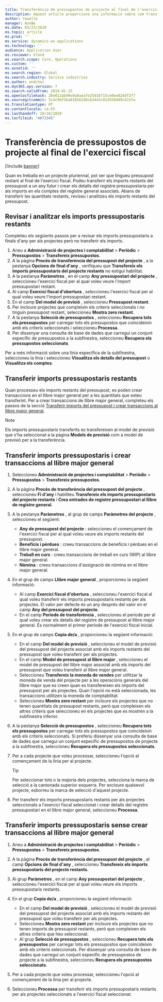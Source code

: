 ```yaml
---
title: Transferència de pressupostos de projecte al final de l'exercici fiscal
description: Aquest article proporciona una informació sobre com transferir les quantitats restants del pressupost a anys futurs i crear detalls del registre pressupostari.
author: Yowelle
manager: AnnBe
ms.date: 03/23/2020
ms.topic: article
ms.prod: ''
ms.service: dynamics-ax-applications
ms.technology: ''
audience: Application User
ms.reviewer: kfend
ms.search.scope: Core, Operations
ms.custom: ''
ms.assetid: ''
ms.search.region: Global
ms.search.industry: Service industries
ms.author: andchoi
ms.dyn365.ops.version: 7
ms.search.validFrom: 2019-01-15
ms.openlocfilehash: 26e013ab99e9a0aeafe25916715ce0ee024df3f7
ms.sourcegitcommit: 5c4c9bf3ba018562d6cb3443c01d550489c415fa
ms.translationtype: HT
ms.contentlocale: ca-ES
ms.lasthandoff: 10/16/2020
ms.locfileid: "4072345"
---
```

# <a name="transfer-project-budgets-at-fiscal-year-end"></a>Transferència de pressupostos de projecte al final de l'exercici fiscal

[!include [banner](../includes/banner.md)]

Quan es treballa en un projecte pluriennal, pot ser que tingueu pressupost restant al final de l'exercici fiscal. Podeu transferir els imports restants del pressupost a un any futur i crear els detalls del registre pressupostaria per als imports en els comptes del registre general associats. Abans de transferir les quantitats restants, reviseu i analitzeu els imports restants del pressupost.

## <a name="review-and-analyze-remaining-budget-amounts"></a>Revisar i analitzar els imports pressupostaris restants

Completeu els següents passos per a revisar els imports pressupostaris a finals d'any per als projectes però no transferir els imports.

1. Aneu a **Administració de projectes i comptabilitat** > **Periòdic** > **Pressupostos** > **Transfereix pressupostos**. 
2. A la pàgina **Procés de transferència del pressupost del projecte** , a la pestanya **Opcions de final d'any** , verifiqueu que **Transfereix els imports pressupostaris del projecte restants** no estigui habilitat.
3. A la pestanya **Paràmetres** , en el camp **Any pressupostari del projecte** , seleccioneu l'exercici fiscal per al qual voleu veure l'import pressupostari restant. 
4. Al camp **Exercici fiscal d'obertura** , seleccioneu l'exercici fiscal per al qual voleu veure l'import pressupostari restant. 
5. En el camp **Del model de previsió** , seleccioneu **Pressupost restant**. 
6. Per incloure projectes que compleixin els criteris seleccionats i no tinguin pressupost restant, seleccioneu **Mostra zero restant**.  
7. A la pestanya **Selecció de pressupostos** , seleccioneu **Recupera tots els pressupostos** per carregar tots els pressupostos que coincideixin amb els criteris seleccionats i seleccioneu **Processa**. 
8. Per dissenyar una consulta de base de dades que carregui un conjunt específic de pressupostos a la subfinestra, seleccioneu **Recupera els pressupostos seleccionats**.

Per a més informació sobre una línia específica de la subfinestra, seleccioneu la línia i seleccioneu **Visualitza els detalls del pressupost** o **Visualitza els comptes**.

## <a name="carry-forward-remaining-budget-amounts"></a>Transferir imports pressupostaris restants 

Quan processeu els imports restants del pressupost, es poden crear transaccions en el llibre major general per a les quantitats que esteu transferint. Per a crear transaccions de llibre major general, completeu els passos de la secció [Transferir imports del pressupost i crear transaccions al llibre major general](#carry-forward). 

> [!NOTE]
> Els imports pressupostaris transferits es transfereixen al model de previsió que s'ha seleccionat a la pàgina **Models de previsió** com a model de previsió per a la transferència.  

## <a name="carry-forward-budget-amounts-and-create-general-ledger-transactions"></a><a name="carry-forward"></a>Transferir imports pressupostaris i crear transaccions al llibre major general

1.  Seleccioneu **Administració de projectes i comptabilitat** > **Periòdic** > **Pressupostos** > **Transfereix pressupostos**. 
2. A la pàgina **Procés de transferència del pressupost del projecte** , seleccioneu **Fi d'any** i habiliteu **Transfereix els imports pressupostaris del projecte restants** i **Crea entrades de registre pressupostari al llibre de registre general**. 
3. A la pestanya **Paràmetres** , al grup de camps **Paràmetres del projecte** , seleccioneu el següent:

   - **Any de pressupost del projecte** : seleccioneu el començament de l'exercici fiscal per al qual voleu veure els imports restants del pressupost. 
   - **Beneficis i pèrdues** : creeu transaccions de beneficis i pèrdues en el llibre major general. 
   -  **Treball en curs** : creeu transaccions de treball en curs (WIP) al llibre major general.
   -  **Nòmina** : creeu transaccions d'assignació de nòmina en el llibre major general. 

5. En el grup de camps **Llibre major general** , proporcioneu la següent informació: 

   - Al camp **Exercici fiscal d'obertura** , seleccioneu l'exercici fiscal al qual voleu transferir els imports pressupostaris restants per als projectes. El valor per defecte és un any després del valor en el camp **Any del pressupost del projecte**.
   -  En el camp **Període de transferència** , seleccioneu el període per al qual voleu crear els detalls del registre de pressupost al llibre major general. És normalment el primer període de l'exercici fiscal inicial.

6. En el grup de camps **Copia de/a** , proporcioneu la següent informació:

   - En el camp **Del model de previsió** , seleccioneu el model de previsió del pressupost del projecte associat amb els imports restants del pressupost que voleu transferir per als projectes. 
   - En el camp **Model de pressupost al llibre major** , seleccioneu el model de pressupost del llibre major associat amb els imports del pressupost que voleu transferir al llibre major general. 
   -  Seleccioneu **Transfereix la moneda de vendes** per utilitzar la moneda de venda del projecte per a les operacions generals del llibre major que es creen quan es transfereixen els imports del pressupost per als projectes. Quan l'opció no està seleccionada, les transaccions utilitzen la moneda de comptabilitat. 
   -  Seleccioneu **Mostra zero restant** per incloure els projectes que no tenen quantitats de pressupost restants, però que compleixen els altres criteris que seleccioneu en els projectes que es mostren a la subfinestra inferior.

7. A la pestanya **Selecció de pressupostos** , seleccioneu **Recupera tots els pressupostos** per carregar tots els pressupostos que coincideixin amb els criteris seleccionats. Si preferiu dissenyar una consulta de base de dades que carregui un conjunt específic de pressupostos de projecte a la subfinestra, seleccioneu **Recupera els pressupostos seleccionats**.
8. Per a cada projecte que voleu processar, seleccioneu l'opció al començament de la línia per al projecte.

    > [!TIP]
    > Per seleccionar tots o la majoria dels projectes, selecciona la marca de selecció a la cantonada superior esquerra. Per excloure qualsevol projecte, esborreu la marca de selecció d'aquest projecte.

9. Per transferir els imports pressupostaris restants per als projectes seleccionats a l'exercici fiscal seleccionat i crear detalls del registre pressupostari en el llibre major general, seleccioneu **Processa**.

## <a name="carry-forward-budget-amounts-without-creating-general-ledger-transactions"></a>Transferir imports pressupostaris sense crear transaccions al llibre major general

1. Aneu a **Administració de projectes i comptabilitat** > **Periòdic** > **Pressupostos** > **Transfereix pressupostos**.
2. A la pàgina **Procés de transferència del pressupost del projecte** , al camp **Opcions de final d'any** , seleccioneu **Transfereix els imports pressupostaris del projecte restants**.
3. Al grup **Paràmetres** , en el camp **Any pressupostari del projecte** , seleccioneu l'exercici fiscal per al qual voleu veure els imports pressupostaris restants.
4. En el grup **Copia de/a** , proporcioneu la següent informació:

   - En el camp **Del model de previsió** , seleccioneu el model de previsió del pressupost del projecte associat amb els imports restants del pressupost que voleu transferir per als projectes. 
   - Seleccioneu **Mostra zero restant** per incloure els projectes que no tenen imports de pressupost restants, però que compleixen els altres criteris que heu seleccionat.
   - Al grup **Selecció de pressupostos** , seleccioneu **Recupera tots els pressupostos** per carregar tots els pressupostos que coincideixin amb els criteris seleccionats. Per dissenyar una consulta de base de dades que carregui un conjunt específic de pressupostos de projecte a la subfinestra, seleccioneu **Recupera els pressupostos seleccionats**.

5. Per a cada projecte que voleu processar, seleccioneu l'opció al començament de la línia per al projecte. 
6. Seleccioneu **Processa** per transferir els imports pressupostaris restants per als projectes seleccionats a l'exercici fiscal seleccionat.

